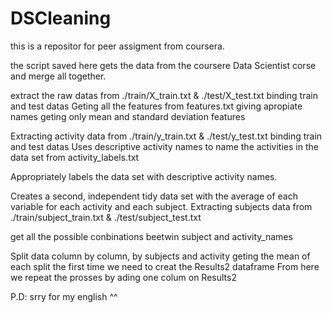DSCleaning
==========
this is a repositor for peer assigment from coursera.

the script saved here gets the data from the coursere Data Scientist corse and merge all together.

extract the raw datas from ./train/X_train.txt & ./test/X_test.txt
binding train and test datas
Geting all the features from features.txt
giving apropiate names
geting only mean and standard deviation features

Extracting activity data from ./train/y_train.txt & ./test/y_test.txt
binding train and test datas
Uses descriptive activity names to name the activities in the data set from activity_labels.txt

Appropriately labels the data set with descriptive activity names.



Creates a second, independent tidy data set with the average of each variable for each activity and each subject.
Extracting subjects data from ./train/subject_train.txt & ./test/subject_test.txt

get all the possible conbinations beetwin subject and activity_names

Split data column by column, by subjects and activity
geting the mean of each split
the first time we need to creat the Results2 dataframe
From here we repeat the prosses by ading one colum on Results2


P.D: srry for my english ^^
